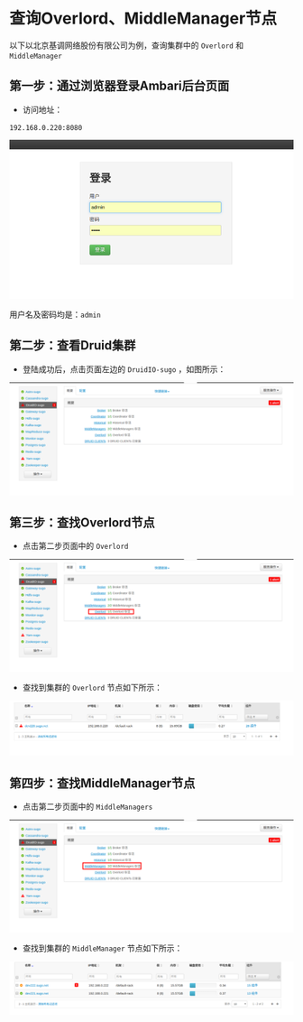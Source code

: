 # 查询Overlord、MiddleManager节点

以下以北京基调网络股份有限公司为例，查询集群中的 `Overlord` 和 `MiddleManager`

## 第一步：通过浏览器登录Ambari后台页面
- 访问地址：
```url
192.168.0.220:8080
```

![](/assets/overlordMiddleManagerGuide/login.png)

用户名及密码均是：`admin`   

## 第二步：查看Druid集群
- 登陆成功后，点击页面左边的 `DruidIO-sugo` ，如图所示：

![](/assets/overlordMiddleManagerGuide/DruidNodeList.png)


## 第三步：查找Overlord节点

- 点击第二步页面中的 `Overlord`

![](/assets/overlordMiddleManagerGuide/click_overlord.png)

- 查找到集群的 `Overlord` 节点如下所示：

![](/assets/overlordMiddleManagerGuide/overlordNode.png)

## 第四步：查找MiddleManager节点

- 点击第二步页面中的 `MiddleManagers`

![](/assets/overlordMiddleManagerGuide/click_middleManagers.png)

- 查找到集群的 `MiddleManager` 节点如下所示：

![](/assets/overlordMiddleManagerGuide/middleManagerNodes.png)
